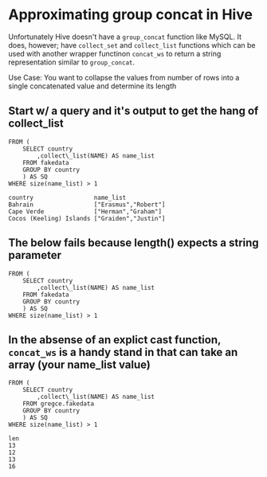 # Approximating group concat in Hive

Unfortunately Hive doesn't have a `group_concat` function like MySQL. It does, however; have `collect_set` and `collect_list` functions which can be used with another wrapper functinon `concat_ws` to return a string representation similar to `group_concat`. 

Use Case:
You want to collapse the values from number of rows into a single concatenated value and determine its length

## Start w/ a query and it's output to get the hang of collect_list

```SELECT
FROM (
    SELECT country 
        ,collect\_list(NAME) AS name_list 
    FROM fakedata
    GROUP BY country 
    ) AS SQ
WHERE size(name_list) > 1 

country                 name_list
Bahrain                 ["Erasmus","Robert"]
Cape Verde              ["Herman","Graham"]
Cocos (Keeling) Islands ["Graiden","Justin"]
```

## The below fails because length() expects a string parameter

```SELECT length(name_list) as len
FROM (
    SELECT country
        ,collect\_list(NAME) AS name_list
    FROM fakedata
    GROUP BY country
    ) AS SQ
WHERE size(name_list) > 1
```

## In the absense of an explict cast function, `concat_ws` is a handy stand in that can take an array (your name_list value)

```SELECT length(concat_ws('', name_list)) as len
FROM (
    SELECT country
        ,collect\_list(NAME) AS name_list
    FROM gregce.fakedata
    GROUP BY country
    ) AS SQ
WHERE size(name_list) > 1

len
13
12
13
16
```


